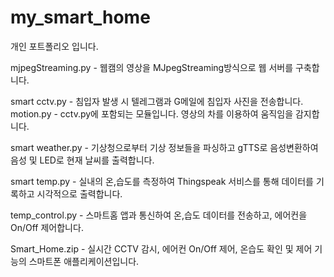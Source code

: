 # my_smart_home
개인 포트폴리오 입니다.

mjpegStreaming.py - 웹캠의 영상을 MJpegStreaming방식으로 웹 서버를 구축합니다.

smart cctv.py - 침입자 발생 시 텔레그램과 G메일에 침입자 사진을 전송합니다.
motion.py - cctv.py에 포함되는 모듈입니다. 영상의 차를 이용하여 움직임을 감지합니다.

smart weather.py - 기상청으로부터 기상 정보들을 파싱하고 gTTS로 음성변환하여 음성 및 LED로 현재 날씨를 출력합니다.

smart temp.py - 실내의 온,습도를 측정하여 Thingspeak 서비스를 통해 데이터를 기록하고 시각적으로 출력합니다.

temp_control.py - 스마트홈 앱과 통신하여 온,습도 데이터를 전송하고, 에어컨을 On/Off 제어합니다.

Smart_Home.zip - 실시간 CCTV 감시, 에어컨 On/Off 제어, 온습도 확인 및 제어 기능의 스마트폰 애플리케이션입니다.
